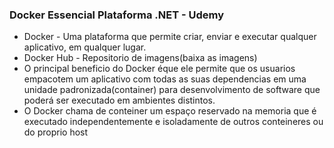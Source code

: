 ### Docker Essencial Plataforma .NET - Udemy 

- Docker - Uma plataforma que permite criar, enviar e executar qualquer aplicativo, em qualquer lugar.
- Docker Hub - Repositorio de imagens(baixa as imagens)
- O principal beneficio do Docker éque ele permite que os usuarios empacotem um aplicativo com todas as suas dependencias em uma unidade 
padronizada(container) para desenvolvimento de software que poderá ser executado em ambientes distintos.
- O Docker chama de conteiner um espaço reservado na memoria que é executado independentemente e isoladamente de outros conteineres ou do proprio
host

##
